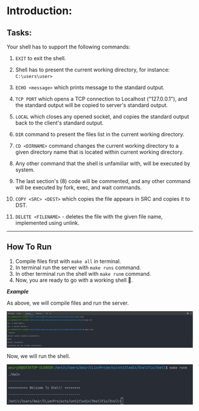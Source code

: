 


# Introduction:


## Tasks:

Your shell has to support the following commands:

1. ```EXIT``` to exit the shell.


2. Shell has to present the current working directory,
   for instance: ```C:\users\user>```


3. ```ECHO <message>``` which prints message to the standard output.


4. ```TCP PORT``` which opens a TCP connection to Localhost ("127.0.0.1"),
   and the standard output will be copied to server's standard output.


5. ```LOCAL``` which closes any opened socket, and copies the standard output
   back to the client's standard output.


6. ```DIR``` command to present the files list in the current working directory.


7. ```CD <DIRNAME>``` command changes the current working directory to a given 
   directory name that is located within current working directory.


8. Any other command that the shell is unfamiliar with, will be executed by
   system. 


9. The last section's (8) code will be commented, and any other
   command will be executed by fork, exec, and wait commands.

   
10. ```COPY <SRC> <DEST>``` which copies the file appears in SRC
    and copies it to DST.


11. ```DELETE <FILENAME>``` - deletes the file with the given file name, 
    implemented using unlink. 


-----------
##  How To Run
1. Compile files first with ```make all``` in terminal.
2. In terminal run the server with ```make runs``` command.
3. In other terminal run the shell with ```make runm``` command.
4. Now, you are ready to go with a working shell 🙂.

***Example***

As above, we will compile files and run the server.

<p align="center">
<img align="center" src="Pics/shell_runServer.png" />
</p>

Now, we will run the shell.

<p align="center">
<img align="center" src="Pics/shell_runMain.png" />
</p>